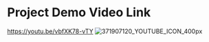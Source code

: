 # Project Demo Video Link 
https://youtu.be/vbfXK78-vTY
![371907120_YOUTUBE_ICON_400px](https://user-images.githubusercontent.com/58679563/202923092-a69bd0d2-13b9-4593-996a-7dcd9c922851.gif)
